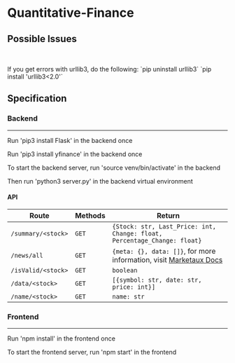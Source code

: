# Quantitative-Finance

<h2>Possible Issues</h2>
<br>
<p>
  If you get errors with urllib3, do the following:
  `pip uninstall urllib3`
  `pip install 'urllib3<2.0'`
</p>

<h2>Specification</h2>

<h3>Backend</h3>
<hr>
<p>Run 'pip3 install Flask' in the backend once</p>
<p>Run 'pip3 install yfinance' in the backend once</p>
<p>To start the backend server, run 'source venv/bin/activate' in the backend </p> 
<p>Then run 'python3 server.py' in the backend virtual environment</p>
<h4>API</h4>

|    Route           |  Methods  |  Return                                                                                                                 |
|--------------------|-----------|-------------------------------------------------------------------------------------------------------------------------|
| `/summary/<stock>` |   `GET`   | `{Stock: str, Last_Price: int, Change: float, Percentage_Change: float}`                                                |
| `/news/all`        |   `GET`   | `{meta: {}, data: []}`, for more information, visit <a href="https://www.marketaux.com/documentation">Marketaux Docs</a>|
| `/isValid/<stock>` |   `GET`   | `boolean`                                                                                                               |
| `/data/<stock>`    |   `GET`   | `[{symbol: str, date: str, price: int}]`                                                                                |
| `/name/<stock>`    |   `GET`   | `name: str`                                                                                                                  |



<h3>Frontend</h3>
<hr>
<p>Run 'npm install' in the frontend once</p>
<p>To start the frontend server, run 'npm start' in the frontend</p>
